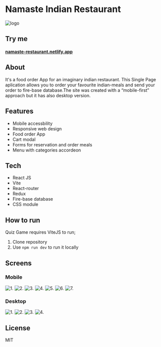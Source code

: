 # Namaste Indian Restaurant 
![logo](public/assets/logo/lotus-small.png)
## Try me
#### [namaste-restaurant.netlify.app](namaste-restaurant.netlify.app)

## About
It's a food order App for an imaginary indian restaurant. This Single Page aplication allows you to order your favourite indian-meals and send your order to fire-base database.The site was created with a “mobile-first” approach but it has also desktop version. 

## Features
- Mobile accessbility
- Responsive web design
- Food order App
- Cart modal
- Forms for reservation and order meals
- Menu with categories accordeon

## Tech
- React JS
- Vite
- React-router
- Redux
- Fire-base database
- CSS module

## How to run
Quiz Game requires ViteJS to run; 
1. Clone repository
2. Use ``npm run dev`` to run it locally

## Screens

### Mobile
 ![1.](docs/mobile-start.png)
 ![2.](docs/mobile-about.png)
 ![3.](docs/mobile-reservation.png)
 ![4.](docs/mobile-cart.png)
 ![5.](docs/mobile-nav.png)
 ![6.](docs/mobile-menu2.png)
 ![7.](docs/mobile-footer.png)

### Desktop
![1.](docs/desktop-main.png)
![2.](docs/desktop-menu-section.png)
![3.](docs/desktop-menu.png)
![4.](docs/desktop-modal.png)

## License
MIT

